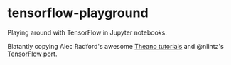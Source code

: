 # tensorflow-playground
Playing around with TensorFlow in Jupyter notebooks.

Blatantly copying Alec Radford's awesome [Theano tutorials](https://github.com/Newmu/Theano-Tutorials) and @nlintz's [TensorFlow port](https://github.com/nlintz/TensorFlow-Tutorials).
